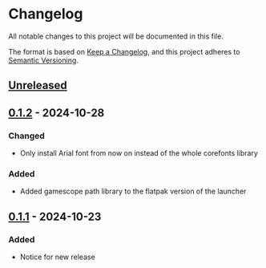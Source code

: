 # Changelog

All notable changes to this project will be documented in this file.

The format is based on [Keep a Changelog](https://keepachangelog.com/en/1.1.0/),
and this project adheres to [Semantic Versioning](https://semver.org/spec/v2.0.0.html).

## [Unreleased]

## [0.1.2] - 2024-10-28

### Changed

- Only install Arial font from now on instead of the whole corefonts library

### Added

- Added gamescope path library to the flatpak version of the launcher

## [0.1.1] - 2024-10-23

### Added

- Notice for new release

[unreleased]: https://github.com/ALEZ-DEV/Babylonia-terminal/compare/0.1.1...HEAD
[0.1.2]: https://github.com/ALEZ-DEV/Babylonia-terminal/compare/0.1.2
[0.1.1]: https://github.com/ALEZ-DEV/Babylonia-terminal/compare/0.1.1
